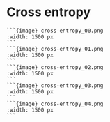 # Cross entropy

````{div} full-width
```{image} cross-entropy_00.png
:width: 1500 px
```
```{image} cross-entropy_01.png
:width: 1500 px
```
```{image} cross-entropy_02.png
:width: 1500 px
```
```{image} cross-entropy_03.png
:width: 1500 px
```
```{image} cross-entropy_04.png
:width: 1500 px
```
````
